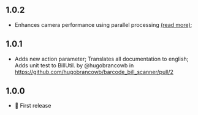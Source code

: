 ## 1.0.2

- Enhances camera performance using parallel processing [(read more)](https://github.com/hugobrancowb/barcode_bill_scanner/pull/3);

## 1.0.1

- Adds new action parameter; Translates all documentation to english; Adds unit test to BillUtil. by @hugobrancowb in https://github.com/hugobrancowb/barcode_bill_scanner/pull/2

## 1.0.0

- :tada: First release
